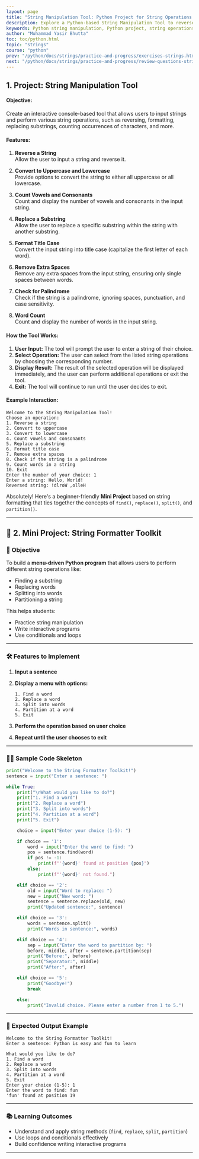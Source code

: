 ```yaml
---
layout: page
title: "String Manipulation Tool: Python Project for String Operations and Formatting"
description: Explore a Python-based String Manipulation Tool to reverse strings, change case, count vowels, replace substrings, and more. Learn essential string operations and formatting in Python with this interactive mini project.
keywords: Python string manipulation, Python project, string operations, reverse string, count vowels, string formatting, Python string methods, interactive Python tool, palindrome checker, string replace, word count, Python tutorial, string case conversion, remove extra spaces, title case formatting, Python beginner project
author: "Muhammad Yasir Bhutta"
toc: toc/python.html
topic: "strings"
course: "python"
prev: "/python/docs/strings/practice-and-progress/exercises-strings.html"
next: "/python/docs/strings/practice-and-progress/review-questions-strings.html"
---
```


## **1. Project: String Manipulation Tool**

#### **Objective:**
Create an interactive console-based tool that allows users to input strings and perform various string operations, such as reversing, formatting, replacing substrings, counting occurrences of characters, and more.

#### **Features:**
1. **Reverse a String**  
   Allow the user to input a string and reverse it.

2. **Convert to Uppercase and Lowercase**  
   Provide options to convert the string to either all uppercase or all lowercase.

3. **Count Vowels and Consonants**  
   Count and display the number of vowels and consonants in the input string.

4. **Replace a Substring**  
   Allow the user to replace a specific substring within the string with another substring.

5. **Format Title Case**  
   Convert the input string into title case (capitalize the first letter of each word).

6. **Remove Extra Spaces**  
   Remove any extra spaces from the input string, ensuring only single spaces between words.

7. **Check for Palindrome**  
   Check if the string is a palindrome, ignoring spaces, punctuation, and case sensitivity.

8. **Word Count**  
   Count and display the number of words in the input string.

#### **How the Tool Works:**
1. **User Input:** The tool will prompt the user to enter a string of their choice.
2. **Select Operation:** The user can select from the listed string operations by choosing the corresponding number.
3. **Display Result:** The result of the selected operation will be displayed immediately, and the user can perform additional operations or exit the tool.
4. **Exit:** The tool will continue to run until the user decides to exit.

#### **Example Interaction:**
```
Welcome to the String Manipulation Tool!
Choose an operation:
1. Reverse a string
2. Convert to uppercase
3. Convert to lowercase
4. Count vowels and consonants
5. Replace a substring
6. Format title case
7. Remove extra spaces
8. Check if the string is a palindrome
9. Count words in a string
10. Exit
Enter the number of your choice: 1
Enter a string: Hello, World!
Reversed string: !dlroW ,olleH
```

Absolutely! Here's a beginner-friendly **Mini Project** based on string formatting that ties together the concepts of `find()`, `replace()`, `split()`, and `partition()`.

---

## 🎯 **2. Mini Project: String Formatter Toolkit**

### 📖 **Objective**

To build a **menu-driven Python program** that allows users to perform different string operations like:
- Finding a substring
- Replacing words
- Splitting into words
- Partitioning a string

This helps students:
- Practice string manipulation
- Write interactive programs
- Use conditionals and loops

---

### 🛠️ **Features to Implement**

1. **Input a sentence**
2. **Display a menu with options:**
   ```
   1. Find a word
   2. Replace a word
   3. Split into words
   4. Partition at a word
   5. Exit
   ```

3. **Perform the operation based on user choice**
4. **Repeat until the user chooses to exit**

---

### 🧑‍💻 **Sample Code Skeleton**

```python
print("Welcome to the String Formatter Toolkit!")
sentence = input("Enter a sentence: ")

while True:
    print("\nWhat would you like to do?")
    print("1. Find a word")
    print("2. Replace a word")
    print("3. Split into words")
    print("4. Partition at a word")
    print("5. Exit")

    choice = input("Enter your choice (1-5): ")

    if choice == '1':
        word = input("Enter the word to find: ")
        pos = sentence.find(word)
        if pos != -1:
            print(f"'{word}' found at position {pos}")
        else:
            print(f"'{word}' not found.")

    elif choice == '2':
        old = input("Word to replace: ")
        new = input("New word: ")
        sentence = sentence.replace(old, new)
        print("Updated sentence:", sentence)

    elif choice == '3':
        words = sentence.split()
        print("Words in sentence:", words)

    elif choice == '4':
        sep = input("Enter the word to partition by: ")
        before, middle, after = sentence.partition(sep)
        print("Before:", before)
        print("Separator:", middle)
        print("After:", after)

    elif choice == '5':
        print("Goodbye!")
        break

    else:
        print("Invalid choice. Please enter a number from 1 to 5.")
```

---

### 📝 **Expected Output Example**

```
Welcome to the String Formatter Toolkit!
Enter a sentence: Python is easy and fun to learn

What would you like to do?
1. Find a word
2. Replace a word
3. Split into words
4. Partition at a word
5. Exit
Enter your choice (1-5): 1
Enter the word to find: fun
'fun' found at position 19
```

---

### 📚 **Learning Outcomes**

- Understand and apply string methods (`find`, `replace`, `split`, `partition`)
- Use loops and conditionals effectively
- Build confidence writing interactive programs

---

